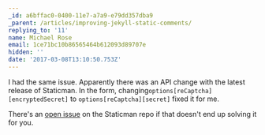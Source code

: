 ```yaml
---
_id: a6bffac0-0400-11e7-a7a9-e79dd357dba9
_parent: /articles/improving-jekyll-static-comments/
replying_to: '11'
name: Michael Rose
email: 1ce71bc10b86565464b612093d89707e
hidden: ''
date: '2017-03-08T13:10:50.753Z'
---
```


I had the same issue. Apparently there was an API change with the latest release of Staticman. In the form, changing`options[reCaptcha][encryptedSecret]` to `options[reCaptcha][secret]` fixed it for me.

There's an [open issue](https://github.com/eduardoboucas/staticman/issues/20#issuecomment-284151035) on the Staticman repo if that doesn't end up solving it for you.
